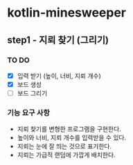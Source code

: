 # kotlin-minesweeper

## step1 - 지뢰 찾기 (그리기)

### TO DO

- [X] 입력 받기 (높이, 너비, 지뢰 개수)
- [X] 보드 생성
- [ ] 보드 그리기

### 기능 요구 사항

* 지뢰 찾기를 변형한 프로그램을 구현한다.
* 높이와 너비, 지뢰 개수를 입력받을 수 있다.
* 지뢰는 눈에 잘 띄는 것으로 표기한다.
* 지뢰는 가급적 랜덤에 가깝게 배치한다.
